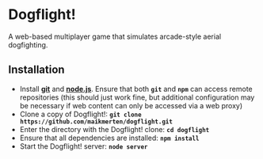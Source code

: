# Dogflight!
A web-based multiplayer game that simulates arcade-style aerial dogfighting.



## Installation


 * Install **[git](https://git-scm.com/)** and **[node.js](https://nodejs.org/)**. Ensure that both **`git`** and **`npm`** can access remote repositories (this should just work fine, but additional configuration may be necessary if web content can only be accessed via a web proxy)
 * Clone a copy of Dogflight!: **`git clone https://github.com/maikmerten/dogflight.git`**
 * Enter the directory with the Dogflight! clone: **`cd dogflight`**
 * Ensure that all dependencies are installed: **`npm install`**
 * Start the Dogflight! server: **`node server`**
